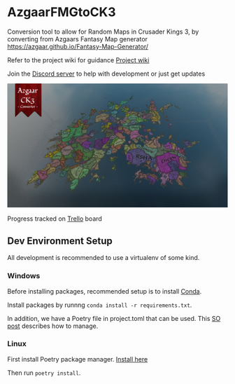 # AzgaarFMGtoCK3
Conversion tool to allow for Random Maps in Crusader Kings 3, by converting from Azgaars Fantasy Map generator https://azgaar.github.io/Fantasy-Map-Generator/






Refer to the project wiki for guidance
[Project wiki ](https://github.com/niefia/AzgaarFMGtoCK3/wiki/Official-Azgaar-to-CK3-Converter-Guide)



Join the [Discord server](https://discord.gg/UrXnsbDRad) to help with development or just get updates

![Counties](./.github/banner.png)

Progress tracked on [Trello](https://trello.com/b/yDIcIxDd/azgaar-ck3) board


## Dev Environment Setup
All development is recommended to use a virtualenv of some kind. 

### Windows
Before installing packages, recommended setup is to install [Conda](https://docs.conda.io/projects/conda/en/latest/user-guide/install/windows.html).

Install packages by runnng `conda install -r requirements.txt`.

In addition, we have a Poetry file in project.toml that can be used. This [SO post](https://stackoverflow.com/questions/70851048/does-it-make-sense-to-use-conda-poetry) describes how to manage.

### Linux
First install Poetry package manager. [Install here](https://python-poetry.org/docs/)

Then run `poetry install`.

